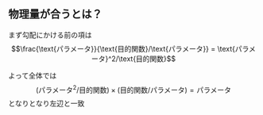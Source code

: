 ## 物理量が合うとは？
まず勾配にかける前の項は
$$\frac{\text{パラメータ}}{\text{目的関数}/\text{パラメータ}} = \text{パラメータ}^2/\text{目的関数}$$

よって全体では
$$
(\text{パラメータ}^2 / \text{目的関数}) \times (\text{目的関数}/\text{パラメータ}) = \text{パラメータ}
$$
となりとなり左辺と一致